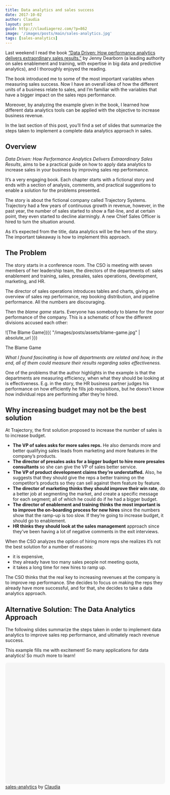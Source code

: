 ```yaml
---
title: Data analytics and sales success
date: 2017-10-02
author: Claudia
layout: post
guid: http://claudiagerez.com/?p=862
image: '/images/posts/main/sales-analytics.jpg'
tags: [sales-analytics]
---
```


Last weekend I read the book <a href="https://www.amazon.com/Data-Driven-Performance-Analytics-Extraordinary/dp/1511361808" target="_blank" rel="noopener">“Data Driven: How performance analytics delivers extraordinary sales results.”</a> by Jenny Dearborn (a leading authority on sales enablement and training, with expertise in big data and predictive analytics), and I thoroughly enjoyed the reading.

The book introduced me to some of the most important variables when measuring sales success.  Now I have an overall idea of how the different units of a business relate to sales, and I&#8217;m familiar with the variables that have a bigger impact on the sales reps performance.

Moreover, by analyzing the example given in the book, I learned how different data analytics tools can be applied with the objective to increase business revenue.

In the last section of this post, you&#8217;ll find a set of slides that summarize the steps taken to implement a complete data analytics approach in sales.

## Overview

*Data Driven: How Performance Analytics Delivers Extraordinary Sales Results*, aims to be a practical guide on how to apply data analytics to increase sales in your business by improving sales rep performance.

It’s a very engaging book.  Each chapter starts with a fictional story and ends with a section of analysis, comments, and practical suggestions to enable a solution for the problems presented.

The story is about the fictional company called Trajectory Systems.  Trajectory had a few years of continuous growth in revenue, however, in the past year, the number of sales started to show a flat-line, and at certain point, they even started to decline alarmingly.  A new Chief Sales Officer is hired to turn the situation around.

As it’s expected from the title, data analytics will be the hero of the story.  The important takeaway is how to implement this approach.

## The Problem

The story starts in a conference room.  The CSO is meeting with seven members of her leadership team, the directors of the departments of: sales enablement and training, sales, presales, sales operations, development, marketing, and HR.

The director of sales operations introduces tables and charts, giving an overview of sales rep performance, rep booking distribution, and pipeline performance.  All the numbers are discouraging.

Then the *blame game* starts.  Everyone has somebody to blame for the poor performance of the company.  This is a schematic of how the different divisions accused each other:

![The Blame Game]({{ "/images/posts/assets/blame-game.jpg" | absolute_url }})
<p class="caption">The Blame Game</p>

*What I found fascinating is how all departments are related and how, in the end, all of them could measure their results regarding sales effectiveness.*

One of the problems that the author highlights in the example is that the departments are measuring efficiency, when what they should be looking at is effectiveness.  E.g. in the story, the HR business partner judges his performance on how efficiently he fills job requisitions, but he doesn’t know how individual reps are performing after they’re hired.

## Why increasing budget may not be the best solution

At Trajectory, the first solution proposed to increase the number of sales is to increase budget.

  * **The VP of sales asks for more sales reps.**  He also demands more and better qualifying sales leads from marketing and more features in the company’s products.
  * **The director of presales asks for a bigger budget to hire more presales consultants** so she can give the VP of sales better service.
  * **The VP of product development claims they’re understaffed.**  Also, he suggests that they should give the reps a better training on the competitor&#8217;s products so they can sell against them feature by feature.
  * **The director of marketing thinks they should improve their win rate**, do a better job at segmenting the market, and create a specific message for each segment; all of which he could do if he had a bigger budget.
  * **The director of enablement and training thinks the most important is to improve the on-boarding process for new hires** since the numbers show that the ramp-up is too slow.  If they’re going to increase budget, it should go to enablement.
  * **HR thinks they should look at the sales management** approach since they’ve been having a lot of negative comments in the exit interviews.

When the CSO analyzes the option of hiring more reps she realizes it’s not the best solution for a number of reasons: 
* it is expensive, 
* they already have too many sales people not meeting quota, 
* it takes a long time for new hires to ramp up.

The CSO thinks that the real key to increasing revenues at the company is to improve rep performance.  She decides to focus on making the reps they already have more successful, and for that, she decides to take a data analytics approach.

## Alternative Solution: The Data Analytics Approach

The following slides summarize the steps taken in order to implement data analytics to improve sales rep performance, and ultimately reach revenue success.

This example fills me with excitement! So many applications for data analytics! So much more to learn!

<div class="canva-embed" data-height-ratio="0.75" data-design-id="DACitrwvRAA" style="padding:75% 5px 5px 5px;background:rgba(0,0,0,0.03);border-radius:8px;"></div><script async src="https://sdk.canva.com/v1/embed.js"></script><a href="https://www.canva.com/design/DACitrwvRAA/view?utm_content=DACitrwvRAA&utm_campaign=designshare&utm_medium=embeds&utm_source=link" target="_blank">sales-analytics</a> by <a href="https://www.canva.com/clau_gerez?utm_campaign=designshare&utm_medium=embeds&utm_source=link" target="_blank">Claudia</a>

